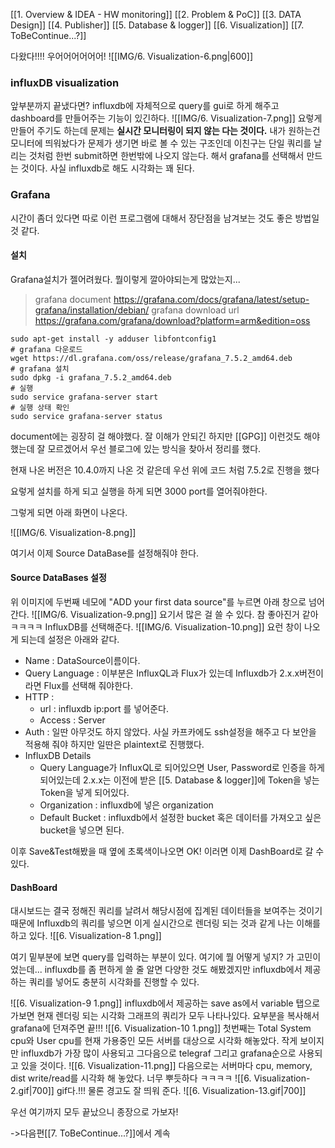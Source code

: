 [[1. Overview & IDEA - HW monitoring]] 
[[2. Problem &  PoC]] 
[[3. DATA Design]] 
[[4. Publisher]] 
[[5. Database & logger]] 
[[6. Visualization]] 
[[7. ToBeContinue...?]] 


다왔다!!!! 우어어어어어어!
![[IMG/6. Visualization-6.png|600]]


### influxDB visualization

앞부분까지 끝냈다면? influxdb에 자체적으로 query를 gui로 하게 해주고 dashboard를 만들어주는 기능이 있긴하다.
![[IMG/6. Visualization-7.png]]
요렇게 만들어 주기도 하는데 문제는 **실시간 모니터링이 되지 않는 다는 것이다.** 내가 원하는건 모니터에 띄워놨다가 문제가 생기면 바로 볼 수 있는 구조인데 이친구는 단일 쿼리를 날리는 것처럼 한번 submit하면 한번밖에 나오지 않는다. 해서 grafana를 선택해서 만드는 것이다.
사실 influxdb로 해도 시각화는 꽤 된다.

### Grafana

시간이 좀더 있다면 따로 이런 프로그램에 대해서 장단점을 남겨보는 것도 좋은 방법일 것 같다.

#### 설치

Grafana설치가 젤어려웠다. 뭘이렇게 깔아야되는게 많았는지...

> grafana document 
> https://grafana.com/docs/grafana/latest/setup-grafana/installation/debian/
> grafana download url 
> https://grafana.com/grafana/download?platform=arm&edition=oss
```
sudo apt-get install -y adduser libfontconfig1
# grafana 다운로드 
wget https://dl.grafana.com/oss/release/grafana_7.5.2_amd64.deb
# grafana 설치 
sudo dpkg -i grafana_7.5.2_amd64.deb
# 실행
sudo service grafana-server start
# 실행 상태 확인 
sudo service grafana-server status
```
document에는 굉장히 걸 해야했다. 잘 이해가 안되긴 하지만 [[GPG]] 이런것도 해야했는데 잘 모르겠어서 우선 블로그에 있는 방식을 찾아서 정리를 했다.

현재 나온 버전은 10.4.0까지 나온 것 같은데 우선 위에 코드 처럼 7.5.2로 진행을 했다

요렇게 설치를 하게 되고 실행을 하게 되면 3000 port를 열어줘야한다.

그렇게 되면 아래 화면이 나온다.

![[IMG/6. Visualization-8.png]]

여기서 이제 Source DataBase를 설정해줘야 한다.

#### Source DataBases 설정

위 이미지에 두번째 네모에 "ADD your first data source"를 누르면 아래 창으로 넘어간다.
![[IMG/6. Visualization-9.png]]
요기서 많은 걸 쓸 수 있다. 참 좋아진거 같아 ㅋㅋㅋㅋ InfluxDB를 선택해준다.
![[IMG/6. Visualization-10.png]]
요런 창이 나오게 되는데 설정은 아래와 같다.

* Name : DataSource이름이다. 
* Query Language : 이부분은 InfluxQL과 Flux가 있는데 Influxdb가 2.x.x버전이라면 Flux를 선택해 줘야한다.
* HTTP : 
	* url : influxdb ip:port 를 넣어준다.
	* Access : Server
* Auth : 일딴 아무것도 하지 않았다. 사실 카프카에도 ssh설정을 해주고 다 보안을 적용해 줘야 하지만 일딴은 plaintext로 진행했다.
* InfluxDB Details
	* Query Language가 InfluxQL로 되어있으면 User, Password로 인증을 하게 되어있는데 2.x.x는 이전에 받은 [[5. Database & logger]]에 Token을 넣는 Token을 넣게 되어있다.
	* Organization : influxdb에 넣은 organization
	* Default Bucket : influxdb에서 설정한 bucket 혹은 데이터를 가져오고 싶은 bucket을 넣으면 된다.

이후 Save&Test해봤을 때 옆에 초록색이나오면 OK! 이러면 이제 DashBoard로 갈 수 있다.

#### DashBoard

대시보드는 결국 정해진 쿼리를 날려서 해당시점에 집계된 데이터들을 보여주는 것이기 때문에 Influxdb의 쿼리를 넣으면 이게 실시간으로 렌더링 되는 것과 같게 나는 이해를 하고 있다.
![[6. Visualization-8 1.png]]

여기 밑부분에 보면 query를 입력하는 부분이 있다. 여기에 뭘 어떻게 넣지? 가 고민이었는데... influxdb를 좀 편하게 쓸 줄 알면 다양한 것도 해봤겠지만 influxdb에서 제공하는 쿼리를 넣어도 충분히 시각화를 진행할 수 있다.

![[6. Visualization-9 1.png]]
influxdb에서 제공하는 save as에서 variable 탭으로 가보면 현재 렌더링 되는 시각화 그래프의 쿼리가 모두 나타나있다. 요부분을 복사해서 grafana에 던져주면 끝!!!
![[6. Visualization-10 1.png]]
첫번째는 Total System cpu와 User cpu를 현재 가용중인 모든 서버를 대상으로 시각화 해놓았다. 
작게 보이지만 influxdb가 가장 많이 사용되고 그다음으로 telegraf 그리고 grafana순으로 사용되고 있을 것이다.
![[6. Visualization-11.png]]
다음으로는 서버마다 cpu, memory, dist write/read를 시각화 해 놓았다. 너무 뿌듯하다 ㅋㅋㅋㅋ
![[6. Visualization-2.gif|700]] gif다.!!!
물론 경고도 잘 띄워 준다.
![[6. Visualization-13.gif|700]]

우선 여기까지 모두 끝났으니 종장으로 가보자!

->다음편[[7. ToBeContinue...?]]에서 계속